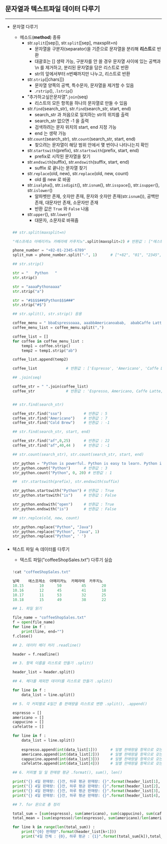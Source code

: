 ## 문자열과 텍스트파일 데이터 다루기
___
* 문자열 다루기
    * 메소드(**method**) 종류
        * str.`split`([sep]), str.`split`([sep], maxsplit=n) 
            * 문자열을 구분자(separator)을 기준으로 문자열을 분리해 **리스트**로 반환
            * 대괄호는 [] 생략 가능, 구분자를 안 쓸 경우 문자열 사이에 있는 공백과 \n 를 제거하고, 분리된 문자열을 담은 리스트로 반환
            * str의 앞에서부터 n번째까지만 나누고, 리스트로 반환
        * str.`strip`([chars]])
            * 문자열 양쪽의 공백, 특수문자, 문자열을 제거할 수 있음
            * .`rstrip`(), .`lstrip`()
        * "추가하고싶은문자열".`join`(seq)
            * 리스트의 모든 항목을 하나의 문자열로 만들 수 있음
        * str.`find`(search_str), str.`find`(search_str, start, end)
            * search_str 과 처음으로 일치하는 str의 위치를 출력
            * search_str 없으면 -1 을 출력    
            * 검색하려는 문자 위치의 start, end 지정 가능
            * end 는 생략 가능
        * str.`count`(search_str), str.`count`(search_str, start, end)
            * 찾으려는 문자열이 해당 범위 안에서 몇 번이나 나타나는지 확인
        * str.`startswith`(prefix), str.`startswith`(prefix, start, end)
            * prefix로 시작된 문자열을 찾기
        * str.`endswith`(suffix), str.`endswith`(suffix, start, end)
            * suffix 로 끝나는 문자열 찾기
        * str.`replace`(old, new), str.`replace`(old, new, count)
            * old 를 new 로 바꿈
        * str.`isalpha`(), str.`isdigit`(), str.`isnum`(), str.`isspace`(), str.`isupper`(), str.`islower`()
            * 알파벳만 존재, 숫자만 존재, 문자와 숫자만 존재(str.`isnum`()), 공백만 존재, 대문자만 존재, 소문자만 존재
            * 반환 값은 `True` 와 `False` 나옴
        * str.`upper`(), str.`lower`()
            * 대문자, 소문자로 바꿔줌

    ###        
    ```python
    ## str.split(maxsplit=n)

    "에스프레소 아메리카노 카페라떼 카푸치노".split(maxsplit=2) # 반환값 : ["에스트레스", "아메리카노", "카페라떼 카푸치노"]

    phone_number = "+82-01-2345-6789"
    split_num = phone_number.split("-", 1)      # ["+82", "01", "2345", "6789"]

    ## str.strip()

    str = "   Python   "
    str.strip()

    str = "aaaaPythonaaaa"
    str.strip("a")

    str = "#$$$$##$Python$$$###"
    str.strip("#$") 

    ## str.split(), str.strip() 응용

    coffee_menu = " bbaEspressoaaa, aaabbAmericanoabab,  ababCaffe Lattebbba   , bbbbCappuccinoaaa   "
    coffee_menu_list = coffee_menu.split(",")

    coffee_list = []
    for coffee in coffee_menu_list :
        temp1 = coffee.strip()
        temp2 = temp1.strip("ab")
    
    coffee_list.append(temp2)

    coffee_list             # 반환값 : ['Espresso', 'Americano', 'Caffe Latte', 'Cappuccino']

    ## .join(seq)

    coffee_str = " ".join(coffee_list)
    coffee_str              # 반환값 : 'Espresso, Americano, Caffe Latte, Cappuccino'


    ## str.find(search_str)

    coffee_str.find("sso")          # 반환값 : 5
    coffee_str.find("Americano")    # 반환값 : 7
    coffee_str.find("Cold Brew")    # 반환값 : -1
    
    ## str.find(search_str, start, end)

    coffee_str.find("af",0,25)      # 반환값 : 22
    coffee_str.find("af",40,44 )    # 반환값 : -1

    ## str.count(search_str), str.count(search_str, start, end)

    str_python = "Python is powerful. Python is easy to learn. Python is open"
    str_python.count("Python")      # 반환값 : 3
    str_python.count("Python", 0, 20) # 반환값 : 1

    ##  str.startswith(prefix), str.endswith(suffix)

    str_python.startswith("Python") # 반환값 : True
    str_python.startswith("is")     # 반환값 : False
    
    str_python.endswith("open")     # 반환값 : True
    str_python.endswith("is")       # 반환값 : False
    
    ## str.replce(old, new, count)
    
    str_python.replace("Python", "Java")
    str_python.replace("Python", "Java", 1)
    str_python.replace("Python", ' ')
    
    ```
    ###
* 텍스트 파일 속 데이터를 다루기
    * 텍스트 파일("coffeeShopSales.txt") 다루기 실습

    ###
    ```python
    !cat "coffeeShopSales.txt"

    날짜    에스프레소  아메리카노  카페라테  카푸치노
    10.15       10  	50         45       20   
    10.16       12		45         41       18
    10.17       11		53         32       25
    10.18       15		49         38       22
    
    ## 1. 파일 읽기

    file_name = "coffeeShopSales.txt"
    f = open(file_name)
    for line in f :
        print(line, end="")
    f.close()

    ## 2. 데이터 헤더 처리 .readline()

    header = f.readline()
    
    ## 3. 항목 이름을 리스트로 만들기 .split()

    header_list = header.split()

    ## 4. 헤더를 제외한 데이터를 리스트로 만들기 .split()

    for line in f :
        data_list = line.split()

    ## 5. 각 커피별로 4일간 총 판매량을 리스트로 변환 .split(), .append()

    espresso = []
    americano = []
    cappucino = []
    cafelatte = []

    for line in f :
        data_list = line.split()
            
        espresso.append(int(data_list[1]))      # 일별 판매량을 항목으로 갖는 리스트
        americano.append(int(data_list[2]))     # 일별 판매량을 항목으로 갖는 리스트
        cappucino.append(int(data_list[3]))     # 일별 판매량을 항목으로 갖는 리스트
        cafelatte.append(int(data_list[4]))     # 일별 판매량을 항목으로 갖는 리스트
    
    ## 6. 커피별 일 일 판매량 평균 .format(), sum(), len()
    
    print("{} 4일 판매량: {}잔, 하루 평균 판매량: {}".format(header_list[1], sum(espresso), sum(espresso)/len(espresso)))  
    print("{} 4일 판매량: {}잔, 하루 평균 판매량: {}".format(header_list[2], sum(americano), sum(americano)/len(americano)))
    print("{} 4일 판매량: {}잔, 하루 평균 판매량: {}".format(header_list[3], sum(cappucino), sum(cappucino)/len(cappucino)))
    print("{} 4일 판매량: {}잔, 하루 평균 판매량: {}".format(header_list[4], sum(cafelatte), sum(cafelatte)/len(cafelatte)))

    ## 7. for 문으로 총 정리

    total_sum = [sum(espresso), sum(americano), sum(cappucino), sum(cafelatte)]
    total_mean = [sum(espresso)/len(espresso), sum(americano)/len(americano), sum(cappucino)/len(cappucino), sum(cafelatte)/len(cafelatte)]

    for line k in range(len(total_sum)) :
        print("{0} 판매량".format(header_list[k+1]))
        print("4일 전체 : {0}, 하루 평균 : {1}".format(total_sum[k]),total_mean[k])
    ```
    ###